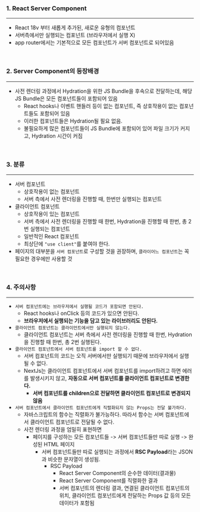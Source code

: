 ### 1. React Server Component

---

- React 18v 부터 새롭게 추가된, 새로운 유형의 컴포넌트
- 서버측에서만 실행되는 컴포넌트 (브라우저에서 실행 X)
- app router에서는 기본적으로 모든 컴포넌트가 서버 컴포넌트로 되어있음

<br>

### 2. Server Component의 등장배경

---

- 사전 렌더링 과정에서 Hydration을 위한 JS Bundle을 후속으로 전달하는데, 해당 JS Bundle은 모든 컴포넌트들이 포함되어 있음
  - React hooks나 이벤트 핸들러 등이 없는 컴포넌트, 즉 상호작용이 없는 컴포넌트들도 포함되어 있음
  - 이러한 컴포넌트들은 Hydration될 필요 없음.
  - 불필요하게 많은 컴포넌트들이 JS Bundle에 포함되어 있어 파일 크기가 커지고, Hydration 시간이 커짐

<br>

### 3. 분류

---

- 서버 컴포넌트
  - 상호작용이 없는 컴포넌트
  - 서버 측에서 사전 렌더링을 진행할 때, 한번만 실행되는 컴포넌트
- 클라이언트 컴포넌트
  - 상호작용이 있는 컴포넌트
  - 서버 측에서 사전 렌더링을 진행할 때 한번, Hydration을 진행할 때 한번, 총 2번 실행되는 컴포넌트
  - 일반적인 React 컴포넌트
  - 최상단에 `"use client"`를 붙여야 한다.
- 페이지의 대부분을 `서버 컴포넌트`로 구성할 것을 권장하며, `클라이어느 컴포넌트`는 꼭 필요한 경우에만 사용할 것

<br>

### 4. 주의사항

---

- `서버 컴포넌트에는 브라우저에서 실행될 코드가 포함되면 안된다.`
  - React hooks나 onClick 등의 코드가 있으면 안된다.
  - **브라우저에서 실행되는 기능을 담고 있는 라이브러리도 안된다.**
- `클라이언트 컴포넌트는 클라이언트에서만 실행되지 않는다.`
  - 클라이언트 컴포넌트는 서버 측에서 사전 렌더링을 진행할 때 한번, Hydration을 진행할 때 한번, 총 2번 실행된다.
- `클라이언트 컴포넌트에서 서버 컴포넌트를 import 할 수 없다.`
  - 서버 컴포넌트의 코드는 오직 서버에서만 실행되기 때문에 브라우저에서 실행될 수 없다.
  - NextJs는 클라이언트 컴포넌트에서 서버 컴포넌트를 import하려고 하면 에러를 발생시키지 않고, **자동으로 서버 컴포넌트를 클라이언트 컴포넌트로 변경한다.**
    - **서버 컴포넌트를 children으로 전달하면 클라이언트 컴포넌트로 변경되지 않음**
- `서버 컴포넌트에서 클라이언트 컴포넌트에게 직렬화되지 않는 Props는 전달 불가하다.`
  - 자바스크립트의 함수는 직렬화가 불가능하다. 따라서 함수는 서버 컴포넌트에서 클라이언트 컴포넌트로 전달될 수 없다.
  - 사전 렌더링 과정을 엄밀히 표현하면
    - 페이지를 구성하는 모든 컴포넌트들 -> 서버 컴포넌트들만 따로 실행 -> 완성된 HTML 페이지
      - 서버 컴포넌트들만 따로 실행되는 과정에서 **RSC Payload**라는 JSON과 비슷한 문자열이 생성됨.
        - RSC Payload
          - React Server Component의 순수한 데이터(결과물)
          - React Server Component를 직렬화한 결과
          - 서버 컴포넌트의 렌더링 결과, 연결된 클라이언트 컴포넌트의 위치, 클라이언트 컴포넌트에게 전달하는 Props 값 등의 모든 데이터가 포함됨
